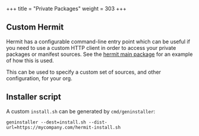 +++
title = "Private Packages"
weight = 303
+++

## Custom Hermit

Hermit has a configurable command-line entry point which can be useful if you need to use
a custom HTTP client in order to access your private packages or manifest
sources. See the
[hermit main package](https://github.com/cashapp/hermit/blob/master/cmd/hermit/main.go) for an
example of how this is used.

This can be used to specify a custom set of sources, and other configuration, for your org.

## Installer script

A custom `install.sh` can be generated by `cmd/geninstaller`:

```text
geninstaller --dest=install.sh --dist-url=https://mycompany.com/hermit-install.sh
```
